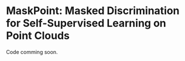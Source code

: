 # MaskPoint: Masked Discrimination for Self-Supervised Learning on Point Clouds


Code comming soon.
